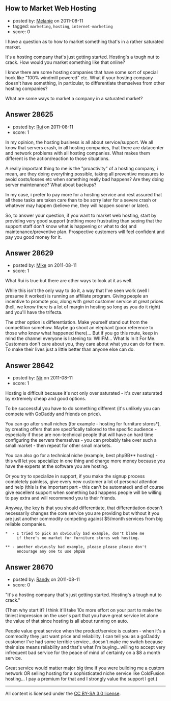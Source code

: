 ## How to Market Web Hosting

- posted by: [Melanie](https://stackexchange.com/users/-1/6917-melanie) on 2011-08-11
- tagged: `marketing`, `hosting`, `internet-marketing`
- score: 0

I have a question as to how to market something that's in a rather saturated market.

It's a hosting company that's just getting started. Hosting's a tough nut to crack. How would you market something like that online?

I know there are some hosting companies that have some sort of special hook like "100% windmill powered" etc. What if your hosting company doesn't have something, in particular, to differentiate themselves from other hosting companies?

What are some ways to market a company in a saturated market?


## Answer 28625

- posted by: [Rui](https://stackexchange.com/users/-1/9354-rui) on 2011-08-11
- score: 1

In my opinion, the hosting business is all about service/support. We all know that servers crash, in all hosting companies, that there are datacenter and network problems with all hosting companies. What makes them different is the action/reaction to those situations.

A really important thing to me is the "proactivity" of a hosting company, i mean, are they doing everything possible, taking all preventive measures to avoid costs/losses etc when something really bad happens? Are they doing server maintenance? What about backups?

In my case, i prefer to pay more for a hosting service and rest assured that all these tasks are taken care than to be sorry later for a severe crash or whatever may happen (believe me, they will happen sooner or later).

So, to answer your question, if you want to market web hosting, start by providing very good support (nothing more frustrating than seeing that the support staff don't know what is happening or what to do) and maintenance/preventive plan. Prospective customers will feel confident and pay you good money for it.


## Answer 28629

- posted by: [Mike](https://stackexchange.com/users/-1/11945-mike) on 2011-08-11
- score: 1

What Rui is true but there are other ways to look at it as well.

While this isn't the only way to do it, a way that I've seen work (well I presume it worked) is running an affiliate program. Giving people an incentive to promote you, along with great customer service at great prices (hell, we know there is a lot of margin in hosting so long as you do it right) and you'll have the trifecta.

The other option is differentiation. Make yourself stand out from the competition somehow. Maybe go shoot an elephant (poor reference to those who know what happened there)... But if you go this route, keep in mind the channel everyone is listening to: WIIIFM... What Is In It For Me. Customers don't care about you, they care about what you can do for them. To make their lives just a little better than anyone else can do.



## Answer 28642

- posted by: [Nir](https://stackexchange.com/users/-1/4237-nir) on 2011-08-11
- score: 1

Hosting is difficult because it's not only over saturated - it's over saturated by extremely cheap and good options.

To be successful you have to do something different (it's unlikely you can compete with GoDaddy and friends on price).

You can go after small niches (for example - hosting for furniture stores*), by creating offers that are specifically tailored to the specific audience - especially if those are non-technical people that will have an hard time configuring the servers themselves - you can probably take over such a small market - then repeat for other small markets.

You can also go for a technical niche (example, best phpBB** hosting) - this will let you specialize in one thing and charge more money because you have the experts at the software you are hosting.

Or you try to specialize in support, if you make the signup process completely painless, give every new customer a lot of personal attention and help (this is the important part - this can't be automated) and of course give excellent support when something bad happens people will be willing to pay extra and will recommend you to their friends.

Anyway, the key is that you should differentiate, that differentiation doesn't necessarily changes the core service you are providing but without it you are just another commodity competing against $5/month services from big reliable companies.

    *  - I tried to pick an obviously bad example, don't blame me 
         if there's no market for furniture stores web hosting.

    ** - another obviously bad example, please please please don't 
         encourage any one to use phpBB



## Answer 28670

- posted by: [Randy](https://stackexchange.com/users/-1/8065-randy) on 2011-08-11
- score: 0

"It's a hosting company that's just getting started. Hosting's a tough nut to crack."

(Then why start it? I think it'll take 10x more effort on your part to make the tiniest impression on the user's part that you have great service let alone the value of that since hosting is all about running on auto.  

People value great service when the product/service is custom - when it's a commodity they just want price and reliability. I can tell you as a goDaddy customer I've had some terrible service...doesn't make me switch because their size means reliability and that's what I'm buying...willing to accept very infrequent bad service for the peace of mind of certainty on a $8 a month service. 

Great service would matter major big time if you were building me a custom network OR selling hosting for a sophisticated niche service like ColdFusion hosting... I pay a premium for that and I strongly value the support I get.)




---

All content is licensed under the [CC BY-SA 3.0 license](https://creativecommons.org/licenses/by-sa/3.0/).
